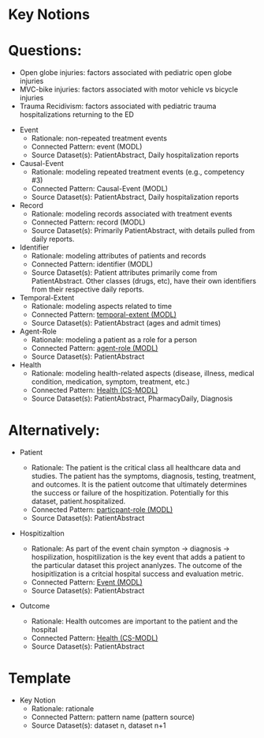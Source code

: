 # Key Notions

# Questions:

- Open globe injuries: factors associated with pediatric open globe injuries 
- MVC-bike injuries: factors associated with motor vehicle vs bicycle injuries 
- Trauma Recidivism: factors associated with pediatric trauma hospitalizations returning to the ED 

* Event
    * Rationale: non-repeated treatment events
    * Connected Pattern: event (MODL)
    * Source Dataset(s): PatientAbstract, Daily hospitalization reports
* Causal-Event
    * Rationale: modeling repeated treatment events (e.g., competency #3)
    * Connected Pattern: Causal-Event (MODL)
    * Source Dataset(s): PatientAbstract, Daily hospitalization reports
* Record
    * Rationale: modeling records associated with treatment events
    * Connected Pattern: record (MODL)
    * Source Dataset(s): Primarily PatientAbstract, with details pulled from daily reports.
* Identifier
    * Rationale: modeling attributes of patients and records
    * Connected Pattern: identifier (MODL)
    * Source Dataset(s): Patient attributes primarily come from PatientAbstract. Other classes (drugs, etc), have their own identifiers from their respective daily reports.
* Temporal-Extent
    * Rationale: modeling aspects related to time
    * Connected Pattern: [temporal-extent (MODL)](https://github.com/kastle-lab/modular-ontology-design-library/tree/master/modl/temporal-extent)
    * Source Dataset(s): PatientAbstract (ages and admit times)
* Agent-Role
    * Rationale: modeling a patient as a role for a person
    * Connected Pattern: [agent-role (MODL)](https://github.com/kastle-lab/modular-ontology-design-library/tree/master/modl/agent-role)
    * Source Dataset(s): PatientAbstract
* Health
    * Rationale: modeling health-related aspects (disease, illness, medical condition, medication, symptom, treatment, etc.)
    * Connected Pattern: [Health (CS-MODL)](https://github.com/kastle-lab/commonsense-micropatterns/blob/master/csmodl/patterns/Health.ttl)
    * Source Dataset(s): PatientAbstract, PharmacyDaily, Diagnosis

# Alternatively:

* Patient
    * Rationale: The patient is the critical class all healthcare data and studies.  The patient has the symptoms, diagnosis, testing, treatment, and outcomes.  It is the patient outcome that ultimately determines the success or failure of the hospitization.  Potentially for this dataset, patient.hospitalized.
    * Connected Pattern: [particpant-role (MODL)](https://github.com/kastle-lab/modular-ontology-design-library/tree/master/modl/participant-role)
    * Source Dataset(s): PatientAbstract

* Hospitizaltion
    * Rationale: As part of the event chain sympton -> diagnosis -> hospilization, hospitilization is the key event that adds a patient to the particular dataset this project ananlyzes.  The outcome of the hosipitlization is a critcial hospital success and evaluation metric.
    * Connected Pattern: [Event (MODL)](https://github.com/kastle-lab/modular-ontology-design-library/tree/master/modl/event)
    * Source Dataset(s): PatientAbstract

* Outcome
    * Rationale: Health outcomes are important to the patient and the hospital
    * Connected Pattern: [Health (CS-MODL)](https://github.com/kastle-lab/commonsense-micropatterns/blob/master/csmodl/patterns/Health.ttl)
    * Source Dataset(s): PatientAbstract

# Template

* Key Notion
    * Rationale: rationale
    * Connected Pattern: pattern name (pattern source)
    * Source Dataset(s): dataset n, dataset n+1
